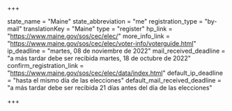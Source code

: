 +++

state_name = "Maine"
state_abbreviation = "me"
registration_type = "by-mail"
translationKey = "Maine"
type = "register"
hp_link = "https://www.maine.gov/sos/cec/elec/"
more_info_link = "https://www.maine.gov/sos/cec/elec/voter-info/voterguide.html"
ip_deadline = "martes, 08 de noviembre de 2022"
mail_received_deadline = "a más tardar debe ser recibida martes, 18 de octubre de 2022"
confirm_registration_link = "https://www.maine.gov/sos/cec/elec/data/index.html"
default_ip_deadline = "hasta el mismo día de las elecciones"
default_mail_received_deadline = "a más tardar debe ser recibida 21 días antes del día de las elecciones"

+++